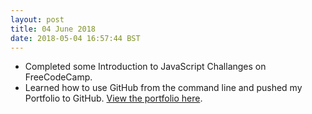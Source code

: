 ```yaml
---
layout: post
title: 04 June 2018 
date: 2018-05-04 16:57:44 BST
---
```


+ Completed some Introduction to JavaScript Challanges on FreeCodeCamp.
+ Learned how to use GitHub from the command line and pushed my Portfolio to GitHub. [View the portfolio here](https://jackwebdev.github.io).
